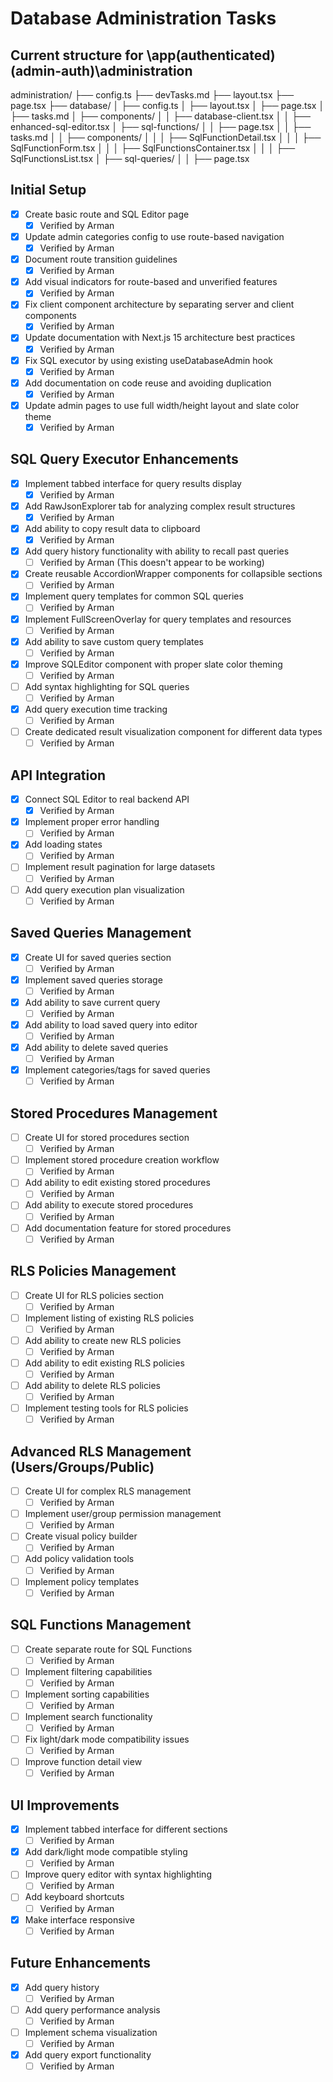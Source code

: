 # Database Administration Tasks

## Current structure for \app\(authenticated)\(admin-auth)\administration

administration/
├── config.ts
├── devTasks.md
├── layout.tsx
├── page.tsx
├── database/
│   ├── config.ts
│   ├── layout.tsx
│   ├── page.tsx
│   ├── tasks.md
│   ├── components/
│   │   ├── database-client.tsx
│   │   ├── enhanced-sql-editor.tsx
│   ├── sql-functions/
│   │   ├── page.tsx
│   │   ├── tasks.md
│   │   ├── components/
│   │   │   ├── SqlFunctionDetail.tsx
│   │   │   ├── SqlFunctionForm.tsx
│   │   │   ├── SqlFunctionsContainer.tsx
│   │   │   ├── SqlFunctionsList.tsx
│   ├── sql-queries/
│   │   ├── page.tsx

## Initial Setup
- [x] Create basic route and SQL Editor page
  - [x] Verified by Arman
- [x] Update admin categories config to use route-based navigation
  - [x] Verified by Arman
- [x] Document route transition guidelines
  - [x] Verified by Arman
- [x] Add visual indicators for route-based and unverified features
  - [X] Verified by Arman
- [x] Fix client component architecture by separating server and client components
  - [X] Verified by Arman
- [x] Update documentation with Next.js 15 architecture best practices
  - [X] Verified by Arman
- [x] Fix SQL executor by using existing useDatabaseAdmin hook
  - [X] Verified by Arman
- [x] Add documentation on code reuse and avoiding duplication
  - [X] Verified by Arman
- [x] Update admin pages to use full width/height layout and slate color theme
  - [X] Verified by Arman

## SQL Query Executor Enhancements
- [x] Implement tabbed interface for query results display
  - [X] Verified by Arman
- [x] Add RawJsonExplorer tab for analyzing complex result structures
  - [X] Verified by Arman
- [x] Add ability to copy result data to clipboard
  - [X] Verified by Arman
- [x] Add query history functionality with ability to recall past queries
  - [ ] Verified by Arman (This doesn't appear to be working)
- [x] Create reusable AccordionWrapper components for collapsible sections
  - [ ] Verified by Arman
- [x] Implement query templates for common SQL queries
  - [ ] Verified by Arman
- [x] Implement FullScreenOverlay for query templates and resources
  - [ ] Verified by Arman
- [x] Add ability to save custom query templates
  - [ ] Verified by Arman
- [x] Improve SQLEditor component with proper slate color theming
  - [ ] Verified by Arman
- [ ] Add syntax highlighting for SQL queries
  - [ ] Verified by Arman
- [x] Add query execution time tracking
  - [ ] Verified by Arman
- [ ] Create dedicated result visualization component for different data types
  - [ ] Verified by Arman

## API Integration
- [x] Connect SQL Editor to real backend API
  - [X] Verified by Arman
- [x] Implement proper error handling
  - [ ] Verified by Arman
- [x] Add loading states
  - [ ] Verified by Arman
- [ ] Implement result pagination for large datasets
  - [ ] Verified by Arman
- [ ] Add query execution plan visualization
  - [ ] Verified by Arman

## Saved Queries Management
- [x] Create UI for saved queries section
  - [ ] Verified by Arman
- [x] Implement saved queries storage
  - [ ] Verified by Arman
- [x] Add ability to save current query
  - [ ] Verified by Arman
- [x] Add ability to load saved query into editor
  - [ ] Verified by Arman
- [x] Add ability to delete saved queries
  - [ ] Verified by Arman
- [x] Implement categories/tags for saved queries
  - [ ] Verified by Arman

## Stored Procedures Management
- [ ] Create UI for stored procedures section
  - [ ] Verified by Arman
- [ ] Implement stored procedure creation workflow
  - [ ] Verified by Arman
- [ ] Add ability to edit existing stored procedures
  - [ ] Verified by Arman
- [ ] Add ability to execute stored procedures
  - [ ] Verified by Arman
- [ ] Add documentation feature for stored procedures
  - [ ] Verified by Arman

## RLS Policies Management
- [ ] Create UI for RLS policies section
  - [ ] Verified by Arman
- [ ] Implement listing of existing RLS policies
  - [ ] Verified by Arman
- [ ] Add ability to create new RLS policies
  - [ ] Verified by Arman
- [ ] Add ability to edit existing RLS policies
  - [ ] Verified by Arman
- [ ] Add ability to delete RLS policies
  - [ ] Verified by Arman
- [ ] Implement testing tools for RLS policies
  - [ ] Verified by Arman

## Advanced RLS Management (Users/Groups/Public)
- [ ] Create UI for complex RLS management
  - [ ] Verified by Arman
- [ ] Implement user/group permission management
  - [ ] Verified by Arman
- [ ] Create visual policy builder
  - [ ] Verified by Arman
- [ ] Add policy validation tools
  - [ ] Verified by Arman
- [ ] Implement policy templates
  - [ ] Verified by Arman

## SQL Functions Management
- [ ] Create separate route for SQL Functions
  - [ ] Verified by Arman
- [ ] Implement filtering capabilities
  - [ ] Verified by Arman
- [ ] Implement sorting capabilities
  - [ ] Verified by Arman
- [ ] Implement search functionality
  - [ ] Verified by Arman
- [ ] Fix light/dark mode compatibility issues
  - [ ] Verified by Arman
- [ ] Improve function detail view
  - [ ] Verified by Arman

## UI Improvements
- [x] Implement tabbed interface for different sections
  - [ ] Verified by Arman
- [x] Add dark/light mode compatible styling
  - [ ] Verified by Arman
- [ ] Improve query editor with syntax highlighting
  - [ ] Verified by Arman
- [ ] Add keyboard shortcuts
  - [ ] Verified by Arman
- [x] Make interface responsive
  - [ ] Verified by Arman

## Future Enhancements
- [x] Add query history
  - [ ] Verified by Arman
- [ ] Add query performance analysis
  - [ ] Verified by Arman
- [ ] Implement schema visualization
  - [ ] Verified by Arman
- [x] Add query export functionality
  - [ ] Verified by Arman 